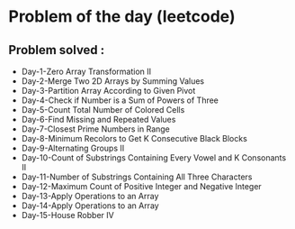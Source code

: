 # Problem of the day (leetcode)

## Problem solved :
- Day-1-Zero Array Transformation II
- Day-2-Merge Two 2D Arrays by Summing Values
- Day-3-Partition Array According to Given Pivot
- Day-4-Check if Number is a Sum of Powers of Three
- Day-5-Count Total Number of Colored Cells
- Day-6-Find Missing and Repeated Values
- Day-7-Closest Prime Numbers in Range
- Day-8-Minimum Recolors to Get K Consecutive Black Blocks
- Day-9-Alternating Groups II
- Day-10-Count of Substrings Containing Every Vowel and K Consonants II
- Day-11-Number of Substrings Containing All Three Characters
- Day-12-Maximum Count of Positive Integer and Negative Integer
- Day-13-Apply Operations to an Array
- Day-14-Apply Operations to an Array
- Day-15-House Robber IV
